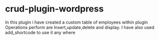 # crud-plugin-wordpress
In this plugin i have created a custom table of employees within plugin
Operations perform are Insert,update,delete and display.
I have also used add_shortcode to use it any where
